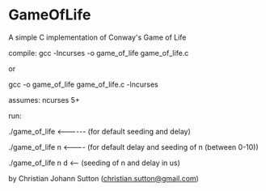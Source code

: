# GameOfLife
A simple C implementation of Conway's Game of Life

compile:
gcc -lncurses -o game_of_life game_of_life.c

or

gcc -o game_of_life game_of_life.c -lncurses

assumes:
ncurses 5+

run:

./game_of_life <------ (for default seeding and delay)

./game_of_life n <---- (for default delay and seeding of n (between 0-10))

./game_of_life n d <-- (seeding of n and delay in us)

by Christian Johann Sutton (christian.sutton@gmail.com)
